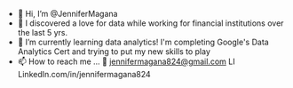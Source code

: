 - 👋 Hi, I’m @JenniferMagana
- 👀 I discovered a love for data while working for financial institutions over the last 5 yrs. 
- 🌱 I’m currently learning data analytics! I'm completing Google's Data Analytics Cert and trying to put my new skills to play
- 📫 How to reach me ...
      📧 jennifermagana824@gmail.com
      LI LinkedIn.com/in/jennifermagana824

<!---
JenniferMagana/JenniferMagana is a ✨ special ✨ repository because its `README.md` (this file) appears on your GitHub profile.
You can click the Preview link to take a look at your changes.
--->
